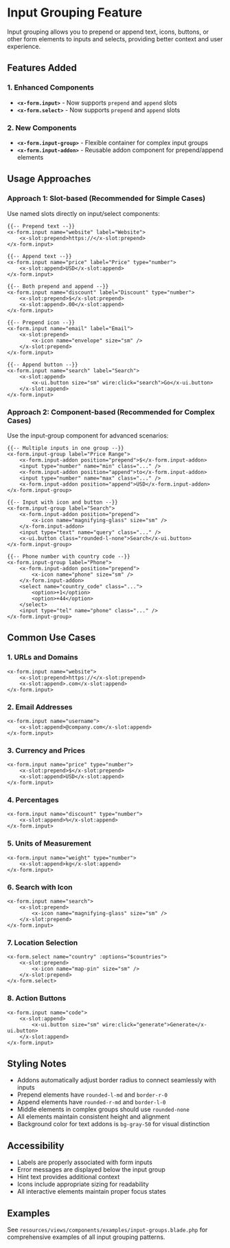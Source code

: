 # Input Grouping Feature

Input grouping allows you to prepend or append text, icons, buttons, or other form elements to inputs and selects, providing better context and user experience.

## Features Added

### 1. Enhanced Components
- **`<x-form.input>`** - Now supports `prepend` and `append` slots
- **`<x-form.select>`** - Now supports `prepend` and `append` slots

### 2. New Components
- **`<x-form.input-group>`** - Flexible container for complex input groups
- **`<x-form.input-addon>`** - Reusable addon component for prepend/append elements

## Usage Approaches

### Approach 1: Slot-based (Recommended for Simple Cases)

Use named slots directly on input/select components:

```blade
{{-- Prepend text --}}
<x-form.input name="website" label="Website">
    <x-slot:prepend>https://</x-slot:prepend>
</x-form.input>

{{-- Append text --}}
<x-form.input name="price" label="Price" type="number">
    <x-slot:append>USD</x-slot:append>
</x-form.input>

{{-- Both prepend and append --}}
<x-form.input name="discount" label="Discount" type="number">
    <x-slot:prepend>$</x-slot:prepend>
    <x-slot:append>.00</x-slot:append>
</x-form.input>

{{-- Prepend icon --}}
<x-form.input name="email" label="Email">
    <x-slot:prepend>
        <x-icon name="envelope" size="sm" />
    </x-slot:prepend>
</x-form.input>

{{-- Append button --}}
<x-form.input name="search" label="Search">
    <x-slot:append>
        <x-ui.button size="sm" wire:click="search">Go</x-ui.button>
    </x-slot:append>
</x-form.input>
```

### Approach 2: Component-based (Recommended for Complex Cases)

Use the input-group component for advanced scenarios:

```blade
{{-- Multiple inputs in one group --}}
<x-form.input-group label="Price Range">
    <x-form.input-addon position="prepend">$</x-form.input-addon>
    <input type="number" name="min" class="..." />
    <x-form.input-addon position="append">to</x-form.input-addon>
    <input type="number" name="max" class="..." />
    <x-form.input-addon position="append">USD</x-form.input-addon>
</x-form.input-group>

{{-- Input with icon and button --}}
<x-form.input-group label="Search">
    <x-form.input-addon position="prepend">
        <x-icon name="magnifying-glass" size="sm" />
    </x-form.input-addon>
    <input type="text" name="query" class="..." />
    <x-ui.button class="rounded-l-none">Search</x-ui.button>
</x-form.input-group>

{{-- Phone number with country code --}}
<x-form.input-group label="Phone">
    <x-form.input-addon position="prepend">
        <x-icon name="phone" size="sm" />
    </x-form.input-addon>
    <select name="country_code" class="...">
        <option>+1</option>
        <option>+44</option>
    </select>
    <input type="tel" name="phone" class="..." />
</x-form.input-group>
```

## Common Use Cases

### 1. URLs and Domains
```blade
<x-form.input name="website">
    <x-slot:prepend>https://</x-slot:prepend>
    <x-slot:append>.com</x-slot:append>
</x-form.input>
```

### 2. Email Addresses
```blade
<x-form.input name="username">
    <x-slot:append>@company.com</x-slot:append>
</x-form.input>
```

### 3. Currency and Prices
```blade
<x-form.input name="price" type="number">
    <x-slot:prepend>$</x-slot:prepend>
    <x-slot:append>USD</x-slot:append>
</x-form.input>
```

### 4. Percentages
```blade
<x-form.input name="discount" type="number">
    <x-slot:append>%</x-slot:append>
</x-form.input>
```

### 5. Units of Measurement
```blade
<x-form.input name="weight" type="number">
    <x-slot:append>kg</x-slot:append>
</x-form.input>
```

### 6. Search with Icon
```blade
<x-form.input name="search">
    <x-slot:prepend>
        <x-icon name="magnifying-glass" size="sm" />
    </x-slot:prepend>
</x-form.input>
```

### 7. Location Selection
```blade
<x-form.select name="country" :options="$countries">
    <x-slot:prepend>
        <x-icon name="map-pin" size="sm" />
    </x-slot:prepend>
</x-form.select>
```

### 8. Action Buttons
```blade
<x-form.input name="code">
    <x-slot:append>
        <x-ui.button size="sm" wire:click="generate">Generate</x-ui.button>
    </x-slot:append>
</x-form.input>
```

## Styling Notes

- Addons automatically adjust border radius to connect seamlessly with inputs
- Prepend elements have `rounded-l-md` and `border-r-0`
- Append elements have `rounded-r-md` and `border-l-0`
- Middle elements in complex groups should use `rounded-none`
- All elements maintain consistent height and alignment
- Background color for text addons is `bg-gray-50` for visual distinction

## Accessibility

- Labels are properly associated with form inputs
- Error messages are displayed below the input group
- Hint text provides additional context
- Icons include appropriate sizing for readability
- All interactive elements maintain proper focus states

## Examples

See `resources/views/components/examples/input-groups.blade.php` for comprehensive examples of all input grouping patterns.
